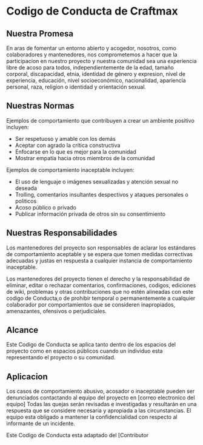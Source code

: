 # Codigo de Conducta de Craftmax

## Nuestra Promesa

En aras de fomentar un entorno abierto y acogedor, nosotros, como colaboradores y mantenedores, nos comprometemos a hacer que la participacion en nuestro proyecto y nuestra comunidad sea una experiencia libre de acoso para todos, independientemente de la edad, tamaño corporal, discapacidad, etnia, identidad de género y expresion, nivel de experiencia, educación, nivel socioeconómico, nacionalidad, apariencia personal, raza, religion o identidad y orientación sexual.

## Nuestras Normas

Ejemplos de comportamiento que contribuyen a crear un ambiente positivo incluyen:

- Ser respetuoso y amable con los demás
- Aceptar con agrado la crítica constructiva
- Enfocarse en lo que es mejor para la comunidad
- Mostrar empatía hacia otros miembros de la comunidad

Ejemplos de comportamiento inaceptable incluyen:

- El uso de lenguaje o imágenes sexualizadas y atención sexual no deseada
- Trolling, comentarios insultantes despectivos y ataques personales o politicos
- Acoso público o privado
- Publicar información privada de otros sin su consentimiento

## Nuestras Responsabilidades

Los mantenedores del proyecto son responsables de aclarar los estándares de comportamiento aceptable y se espera que tomen medidas correctivas adecuadas y justas en respuesta a cualquier instancia de comportamiento inaceptable.

Los mantenedores del proyecto tienen el derecho y la responsabilidad de eliminar, editar o rechazar comentarios, confirmaciones, codigos, ediciones de wiki, problemas y otras contribuciones que no estén alineadas con este codigo de Conducta,o de prohibir temporal o permanentemente a cualquier colaborador por comportamientos que se consideren inapropiados, amenazantes, ofensivos o perjudiciales.

## Alcance

Este Codigo de Conducta se aplica tanto dentro de los espacios del proyecto como en espacios públicos cuando un individuo esta representando el proyecto o su comunidad.

## Aplicacion

Los casos de comportamiento abusivo, acosador o inaceptable pueden ser denunciados contactando al equipo del proyecto en [correo electronico del equipo] Todas las quejas serán revisadas e investigadas y resultarán en una respuesta que se considere necesaria y apropiada a las circunstancias. El equipo esta obligado a mantener la confidencialidad con respecto al informante de un incidente.

Este Codigo de Conducta esta adaptado del [Contributor 
